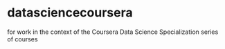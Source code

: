 datasciencecoursera
===================

for work in the context of the Coursera Data Science Specialization series of courses

